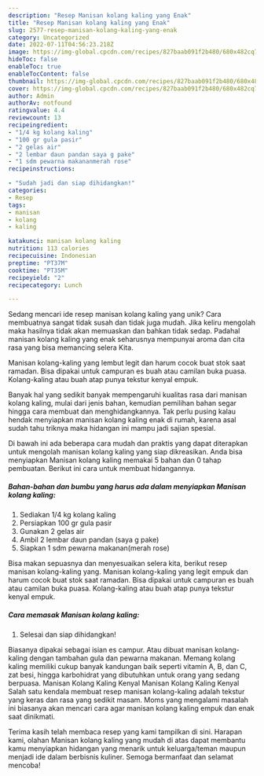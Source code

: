 ```yaml
---
description: "Resep Manisan kolang kaling yang Enak"
title: "Resep Manisan kolang kaling yang Enak"
slug: 2577-resep-manisan-kolang-kaling-yang-enak
category: Uncategorized
date: 2022-07-11T04:56:23.218Z
image: https://img-global.cpcdn.com/recipes/827baab091f2b480/680x482cq70/manisan-kolang-kaling-foto-resep-utama.jpg
hideToc: false
enableToc: true
enableTocContent: false
thumbnail: https://img-global.cpcdn.com/recipes/827baab091f2b480/680x482cq70/manisan-kolang-kaling-foto-resep-utama.jpg
cover: https://img-global.cpcdn.com/recipes/827baab091f2b480/680x482cq70/manisan-kolang-kaling-foto-resep-utama.jpg
author: Admin
authorAv: notfound
ratingvalue: 4.4
reviewcount: 13
recipeingredient:
- "1/4 kg kolang kaling"
- "100 gr gula pasir"
- "2 gelas air"
- "2 lembar daun pandan saya g pake"
- "1 sdm pewarna makananmerah rose"
recipeinstructions:

- "Sudah jadi dan siap dihidangkan!"
categories:
- Resep
tags:
- manisan
- kolang
- kaling

katakunci: manisan kolang kaling 
nutrition: 113 calories
recipecuisine: Indonesian
preptime: "PT37M"
cooktime: "PT35M"
recipeyield: "2"
recipecategory: Lunch

---
```





Sedang mencari ide resep manisan kolang kaling yang unik? Cara membuatnya sangat tidak susah dan tidak juga mudah. Jika keliru mengolah maka hasilnya tidak akan memuaskan dan bahkan tidak sedap. Padahal manisan kolang kaling yang enak seharusnya mempunyai aroma dan cita rasa yang bisa memancing selera Kita.





Manisan kolang-kaling yang lembut legit dan harum cocok buat stok saat ramadan. Bisa dipakai untuk campuran es buah atau camilan buka puasa. Kolang-kaling atau buah atap punya tekstur kenyal empuk.

Banyak hal yang sedikit banyak mempengaruhi kualitas rasa dari manisan kolang kaling, mulai dari jenis bahan, kemudian pemilihan bahan segar hingga cara membuat dan menghidangkannya. Tak perlu pusing kalau hendak menyiapkan manisan kolang kaling enak di rumah, karena asal sudah tahu triknya maka hidangan ini mampu jadi sajian spesial.






Di bawah ini ada beberapa cara mudah dan praktis yang dapat diterapkan untuk mengolah manisan kolang kaling yang siap dikreasikan. Anda bisa menyiapkan Manisan kolang kaling memakai 5 bahan dan 0 tahap pembuatan. Berikut ini cara untuk membuat hidangannya.

<!--inarticleads1-->

##### Bahan-bahan dan bumbu yang harus ada dalam menyiapkan Manisan kolang kaling:

1. Sediakan 1/4 kg kolang kaling
1. Persiapkan 100 gr gula pasir
1. Gunakan 2 gelas air
1. Ambil 2 lembar daun pandan (saya g pake)
1. Siapkan 1 sdm pewarna makanan(merah rose)


Bisa makan sepuasnya dan menyesuaikan selera kita, berikut resep manisan kolang-kaling yang. Manisan kolang-kaling yang legit empuk dan harum cocok buat stok saat ramadan. Bisa dipakai untuk campuran es buah atau camilan buka puasa. Kolang-kaling atau buah atap punya tekstur kenyal empuk. 

<!--inarticleads2-->

##### Cara memasak Manisan kolang kaling:


1. Selesai dan siap dihidangkan!

Biasanya dipakai sebagai isian es campur. Atau dibuat manisan kolang-kaling dengan tambahan gula dan pewarna makanan. Memang kolang kaling memiliki cukup banyak kandungan baik seperti vitamin A, B, dan C, zat besi, hingga karbohidrat yang dibutuhkan untuk orang yang sedang berpuasa. Manisan Kolang Kaling Kenyal Manisan Kolang Kaling Kenyal Salah satu kendala membuat resep manisan kolang-kaling adalah tekstur yang keras dan rasa yang sedikit masam. Moms yang mengalami masalah ini biasanya akan mencari cara agar manisan kolang kaling empuk dan enak saat dinikmati. 

Terima kasih telah membaca resep yang kami tampilkan di sini. Harapan kami, olahan Manisan kolang kaling yang mudah di atas dapat membantu kamu menyiapkan hidangan yang menarik untuk keluarga/teman maupun menjadi ide dalam berbisnis kuliner. Semoga bermanfaat dan selamat mencoba!
